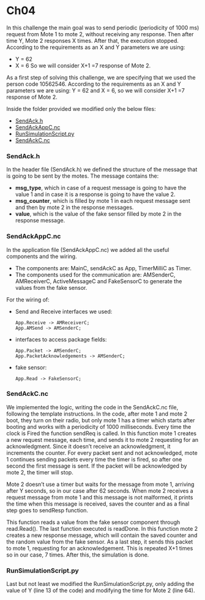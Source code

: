 # Ch04
In this challenge the main goal was to send periodic (periodicity of 1000 ms) request from Mote 1 to mote 2, without receiving any response. Then after time Y, Mote 2 responses X times. After that, the execution stopped.
According to the requirements as an X and Y parameters we are using:
 - Y = 62 
 - X = 6
So we will consider X+1 =7 response of Mote 2. 

As a first step of solving this challenge, we are specifying that we used the person code 10562546. According to the requirements as an X and Y parameters we are using:
Y = 62 and X = 6, so we will consider X+1 =7 response of Mote 2. 

Inside the folder provided we modified only the below files:
-	[SendAck.h](https://github.com/Rkomi98/Ch04/blob/Main/sendAck.h)
-	[SendAckAppC.nc](https://github.com/Rkomi98/Ch04/blob/Main/SendAckAppC.nc)
-	[RunSimulationScript.py](https://github.com/Rkomi98/Ch04/blob/Main/RunSimulationScript.py)
-	[SendAckC.nc](https://github.com/Rkomi98/Ch04/blob/Main/SendAckC.nc)

### SendAck.h
In the header file (SendAck.h) we defined the structure of the message that is going to be sent by the motes. The message contains the:
- **msg_type**, which in case of a request message is going to have the value 1 and in case it is a response is going to have the value 2. 
- **msg_counter**, which is filled by mote 1 in each request message sent and then by mote 2 in the response messages.
- **value**, which is the value of the fake sensor filled by mote 2 in the response message.

### SendAckAppC.nc
In the application file (SendAckAppC.nc) we added all the useful components and the wiring. 
- The components are: MainC, sendAckC as App, TimerMilliC as Timer.
- The components used for the communication are: 
AMSenderC, AMReceiverC, ActiveMessageC and FakeSensorC to generate the values from the fake sensor.

For the wiring of:
- Send and Receive interfaces we used: 
   ```
   App.Receive -> AMReceiverC;
   App.AMSend -> AMSenderC;
   ```
- interfaces to access package fields:
   ```
   App.Packet -> AMSenderC;
   App.PacketAcknowledgements -> AMSenderC;
   ```
- fake sensor:
   ```
   App.Read -> FakeSensorC;
   ```
### SendAckC.nc
We implemented the logic, writing the code in the SendAckC.nc file, following the template instructions. In the code, after mote 1 and mote 2 boot, they turn on their radio, but only mote 1 has a timer which starts after booting and works with a periodicity of 1000 milliseconds. Every time the clock is Fired the function sendReq is called. In this function mote 1 creates a new request message, each time, and sends it to mote 2 requesting for an acknowledgment. Since it doesn’t receive an acknowledgment, it increments the counter.
For every packet sent and not acknowledged, mote 1 continues sending packets every time the timer is fired, so after one second the first message is sent. If the packet will be acknowledged by mote 2, the timer will stop.

Mote 2 doesn’t use a timer but waits for the message from mote 1, arriving after Y seconds, so in our case after 62 seconds. When mote 2 receives a request message from mote 1 and this message is not malformed, it prints the time when this message is received, saves the counter and as a final step goes to sendResp function.

This function reads a value from the fake sensor component through read.Read(). 
The last function executed is readDone. In this function mote 2 creates a new response message, which will contain the saved counter and the random value from the fake sensor. As a last step, it sends this packet to mote 1, requesting for an acknowledgement. This is repeated X+1 times so in our case, 7 times. After this, the simulation is done.

### RunSimulationScript.py
Last but not least we modified the RunSimulationScript.py, only adding the value of Y (line 13 of the code) and modifying the time for Mote 2 (line 64).
